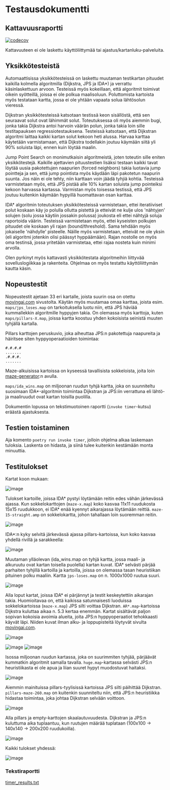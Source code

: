 # Testausdokumentti

## Kattavuusraportti

[![codecov](https://codecov.io/gh/rtammisalo/tira-labra/branch/main/graph/badge.svg?token=T9UVAQ8WRV)](https://codecov.io/gh/rtammisalo/tira-labra)

Kattavuuteen ei ole laskettu käyttöliittymää tai ajastus/kartanluku-palveluita.

## Yksikkötesteistä

Automaattisissa yksikkötesteissä on laskettu muutaman testikartan pituudet kaikilla kolmella algoritmilla (Dijkstra, JPS ja IDA*) ja verrattu
käsinlaskettuun arvoon. Testeissä myös kokeillaan, että algoritmit toimivat oikein syötteillä, joissa ei ole polkua maalisoluun. Poluttomista
kartoista myös testataan kartta, jossa ei ole yhtään vapaata solua lähtösolun vieressä.

Dijkstran yksikkötesteissä katsotaan testissä keon sisällöstä, että sen seuraavat solut ovat lähimmät solut. Toteutuksessa oli myös aiemmin bugi, jonka takia Dijkstra antoi harvoin väärän polun, jonka takia loin sille testitapauksen regressiotestauksena. Testeissä katsotaan, että Dijkstran algoritmi laittaa kaikki kartan solut kekoon heti alussa. Harvaa karttaa käytetään varmistamaan, että Dijkstra todellakin joutuu käymään siitä yli 90% soluista läpi, ennen kuin löytää maalin.

Jump Point Search on monimutkaisin algoritmeistä, joten toteutin sille eniten yksikkötestejä. Kaikille ajettavien pituustestien lisäksi testaan kaikki tavat löytää uusia pakotettujen naapurien (forced neighbors) takia luotavia jump pointteja ja sen, että jump pointista myös käydään läpi pakotetun naapurin suunta. Jos näin ei ole tehty, niin karttaan voin jäädä tyhjiä kohtia. Testeissä varmistetaan myös, että JPS pistää alle 10% kartan soluista jump pointeiksi kekoon harvassa kartassa. Varmistan myös toisessa testissä, että JPS joutuu kuitenkin käymään hypyillä huomattavan osan karttaa.

IDA* algoritmin toteutuksen yksikkötesteissä varmistetaan, ettei iteratiiviset polut koskaan käy jo polulla ollutta pistettä ja etteivät ne kulje ulos 'nähtyjen'  solujen (solu jossa käytiin jossakin polussa) joukosta eli ettei nähtyjä soluja raportoida väärin. Testeissä varmistetaan myös, ettei kyseisten polkujen pituudet ole koskaan yli rajan (bound/threshold). Sama tehdään myös jokaiselle 'nähdylle' pisteelle. Näille myös varmistetaan, etteivät ne ole yksin (eli algoritmi jotenkin olisi päässyt hyppäämään). Rajan nostolle on myös oma testinsä, jossa yritetään varmistetaa, ettei rajaa nosteta kuin minimi arvolla.

Olen pyrkinyt myös kattavasti yksikkötestata algoritmeihin liittyvää sovelluslogiikkaa ja rakenteita. Ohjelmaa on myös testattu käyttöliittymän kautta käsin.

## Nopeustestit

Nopeustestit ajetaan 33 eri kartalle, joista suurin osa on otettu [movingai.com](https://movingai.com/benchmarks/grids.html) sivustolta. Käytän myös muutamaa omaa karttaa, joista esim. `maps/jps_loses.map` on tarkoituksella luotu niin, että JPS häviää kummallekkin algoritmille hyppyjen takia. On olemassa myös karttoja, kuten `maps/pillars-X.map`, joissa kartta koostuu yhden kokoisista seinistä muuten tyhjällä kartalla.

Pillars karttojen peruskuvio, joka aiheuttaa JPS:n pakotettuja naapureita ja häiritsee siten hyppyoperaatioiden toimintaa:

```
#.#.#.#
.......
.#.#.#.
.......
```

Maze-alkuisissa kartoissa on kyseessä tavallisista sokkeloista, joita loin [maze-generator](https://www.dcode.fr/maze-generator):n avulla.

`maps/ida_wins.map` on miljoonan ruudun tyhjä kartta, joka on suunniteltu suosimaan IDA*-algoritmin toimintaa Dijkstran ja JPS:iin verrattuna eli lähtö- ja maaliruudut ovat kartan toisilla puolilla.

Dokumentin lopussa on tekstimuotoinen raportti (`invoke timer`-kutsu) eräästä ajastuksesta.

## Testien toistaminen

Aja komento `poetry run invoke timer`, jolloin ohjelma alkaa laskemaan tuloksia. Laskenta on hidasta, ja siinä tulee kuitenkin kestämään monta minuuttia.

## Testitulokset

Kartat koon mukaan:

![image](https://user-images.githubusercontent.com/81182631/147489766-44bde07c-6a60-4655-aa8b-3eadad4d0208.png)

Tulokset kartoille, joissa IDA* pystyi löytämään reitin edes vähän järkevässä ajassa. Kun sokkelokarttojen (`maze-x.map`) koko kasvaa 11x11 ruudukosta 15x15 ruudukkoon, ei IDA* enää kyennyt aikarajassa löytämään reittiä. `maze-15-straight.amp` on sokkelokartta, johon tahallaan loin suoremman reitin.

![image](https://user-images.githubusercontent.com/81182631/147463444-4ffc6ea8-ef0f-4eeb-9464-4d2893549055.png)

IDA*:n kyky selvitä järkevässä ajassa pillars-kartoissa, kun koko kasvaa yhdellä rivillä ja sarakkeella:

![image](https://user-images.githubusercontent.com/81182631/147463495-148df65c-13a4-4edd-b33d-efbab1c765c5.png)

Muutaman ylläolevan (ida_wins.map on tyhjä kartta, jossa maali- ja alkuruutu ovat kartan toisella puolella) kartan kuvat. IDA* selvästi pärjää parhaiten tyhjillä kartoilla ja kartoilla, joissa on olemassa tasan heuristiikan pituinen polku maaliin. Kartta `jps-loses.map` on n. 1000x1000 ruutua suuri.

![image](https://user-images.githubusercontent.com/81182631/146653028-b63b06a7-6ed9-424c-81ea-2dd0fafb4a48.png)

Alla loput kartat, joissa IDA* ei pärjännyt ja testit keskeytettiin aikarajan takia. Huomioitavaa on, että kaikissa satunnaisesti luoduissa sokkelokartoissa (`maze-x.map`) JPS silti voittaa Dijkstran. `AR*.map`-kartoissa Dijkstra kuluttaa aikaa n. 5.3 kertaa enemmän. Kartat sisältävät paljon sopivan kokoisia avoimia alueita, joita JPS:n hyppyoperaatiot tehokkaasti käyvät läpi. Niiden kuvat ilman alku- ja loppupisteitä löytyvät sivulta [movingai.com](https://movingai.com/benchmarks/bg512/index.html).

![image](https://user-images.githubusercontent.com/81182631/147464653-50d60849-b371-49d2-9654-4ad0f1c9fb66.png)

![image](https://user-images.githubusercontent.com/81182631/147466792-c9bc733f-ebb1-4439-91a0-8a4f1e34e0a1.png)
![image](https://user-images.githubusercontent.com/81182631/147491453-c89884be-4db3-4482-bf3c-30de09b70e14.png)


Isossa miljoonan ruudun kartassa, joka on suurimmiten tyhjää, pärjäävät kummatkin algoritmit samalla tavalla. `huge.map`-kartassa selvästi JPS:n heuristiikasta ei ole apua ja liian suuret hypyt muodostuvat haitaksi.

![image](https://user-images.githubusercontent.com/81182631/147464858-25c54464-43c9-42b5-9ba7-056e7ea01855.png)

Aiemmin mainituissa pillars-tyylisissä kartoissa JPS silti päihittää Dijkstran. `pillars-maze-260.map` on kuitenkin suunniteltu niin, että JPS:n heuristiikka hidastaa toimintaa, joka johtaa Dijkstran selvään voittoon.

![image](https://user-images.githubusercontent.com/81182631/147464991-a5314292-f4fc-4c4e-9f9a-32a0b24411e9.png)

Alla pillars ja empty-karttojen skaalautuvuudesta. Dijkstran ja JPS:n kuluttuma aika tuplaantuu, kun ruutujen määrää tuplataan (100x100 -> 140x140 -> 200x200 ruudukoilla).

![image](https://user-images.githubusercontent.com/81182631/147484113-9e94f2d9-f63d-4352-b631-b2c1a59a2f5e.png)

Kaikki tulokset yhdessä:

![image](https://user-images.githubusercontent.com/81182631/147484638-79725d26-a06b-44c3-becc-d120c3baa1c1.png)

### Tekstiraportti

[timer_results.txt](/dokumentaatio/timer_results.txt)
